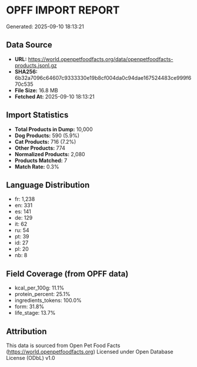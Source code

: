 # OPFF IMPORT REPORT
Generated: 2025-09-10 18:13:21

## Data Source
- **URL:** https://world.openpetfoodfacts.org/data/openpetfoodfacts-products.jsonl.gz
- **SHA256:** 6b32a7096c64607c9333330e19b8cf004da0c94dae167524483ce999f670c535
- **File Size:** 16.8 MB
- **Fetched At:** 2025-09-10 18:13:21

## Import Statistics
- **Total Products in Dump:** 10,000
- **Dog Products:** 590 (5.9%)
- **Cat Products:** 716 (7.2%)
- **Other Products:** 774
- **Normalized Products:** 2,080
- **Products Matched:** 7
- **Match Rate:** 0.3%

## Language Distribution
- fr: 1,238
- en: 331
- es: 141
- de: 129
- it: 62
- ru: 54
- pt: 39
- id: 27
- pl: 20
- nb: 8

## Field Coverage (from OPFF data)
- kcal_per_100g: 11.1%
- protein_percent: 25.1%
- ingredients_tokens: 100.0%
- form: 31.8%
- life_stage: 13.7%

## Attribution
This data is sourced from Open Pet Food Facts (https://world.openpetfoodfacts.org)
Licensed under Open Database License (ODbL) v1.0
